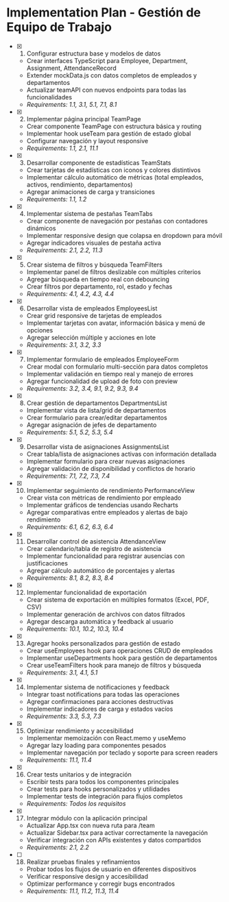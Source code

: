 # Implementation Plan - Gestión de Equipo de Trabajo

- [x] 1. Configurar estructura base y modelos de datos


  - Crear interfaces TypeScript para Employee, Department, Assignment, AttendanceRecord
  - Extender mockData.js con datos completos de empleados y departamentos
  - Actualizar teamAPI con nuevos endpoints para todas las funcionalidades
  - _Requirements: 1.1, 3.1, 5.1, 7.1, 8.1_

- [x] 2. Implementar página principal TeamPage


  - Crear componente TeamPage con estructura básica y routing
  - Implementar hook useTeam para gestión de estado global
  - Configurar navegación y layout responsive
  - _Requirements: 1.1, 2.1, 11.1_

- [x] 3. Desarrollar componente de estadísticas TeamStats


  - Crear tarjetas de estadísticas con iconos y colores distintivos
  - Implementar cálculo automático de métricas (total empleados, activos, rendimiento, departamentos)
  - Agregar animaciones de carga y transiciones
  - _Requirements: 1.1, 1.2_

- [x] 4. Implementar sistema de pestañas TeamTabs


  - Crear componente de navegación por pestañas con contadores dinámicos
  - Implementar responsive design que colapsa en dropdown para móvil
  - Agregar indicadores visuales de pestaña activa
  - _Requirements: 2.1, 2.2, 11.3_

- [x] 5. Crear sistema de filtros y búsqueda TeamFilters


  - Implementar panel de filtros deslizable con múltiples criterios
  - Agregar búsqueda en tiempo real con debouncing
  - Crear filtros por departamento, rol, estado y fechas
  - _Requirements: 4.1, 4.2, 4.3, 4.4_

- [x] 6. Desarrollar vista de empleados EmployeesList


  - Crear grid responsive de tarjetas de empleados
  - Implementar tarjetas con avatar, información básica y menú de opciones
  - Agregar selección múltiple y acciones en lote
  - _Requirements: 3.1, 3.2, 3.3_

- [x] 7. Implementar formulario de empleados EmployeeForm


  - Crear modal con formulario multi-sección para datos completos
  - Implementar validación en tiempo real y manejo de errores
  - Agregar funcionalidad de upload de foto con preview
  - _Requirements: 3.2, 3.4, 9.1, 9.2, 9.3, 9.4_

- [x] 8. Crear gestión de departamentos DepartmentsList


  - Implementar vista de lista/grid de departamentos
  - Crear formulario para crear/editar departamentos
  - Agregar asignación de jefes de departamento
  - _Requirements: 5.1, 5.2, 5.3, 5.4_

- [x] 9. Desarrollar vista de asignaciones AssignmentsList


  - Crear tabla/lista de asignaciones activas con información detallada
  - Implementar formulario para crear nuevas asignaciones
  - Agregar validación de disponibilidad y conflictos de horario
  - _Requirements: 7.1, 7.2, 7.3, 7.4_

- [x] 10. Implementar seguimiento de rendimiento PerformanceView


  - Crear vista con métricas de rendimiento por empleado
  - Implementar gráficos de tendencias usando Recharts
  - Agregar comparativas entre empleados y alertas de bajo rendimiento
  - _Requirements: 6.1, 6.2, 6.3, 6.4_

- [x] 11. Desarrollar control de asistencia AttendanceView


  - Crear calendario/tabla de registro de asistencia
  - Implementar funcionalidad para registrar ausencias con justificaciones
  - Agregar cálculo automático de porcentajes y alertas
  - _Requirements: 8.1, 8.2, 8.3, 8.4_

- [x] 12. Implementar funcionalidad de exportación


  - Crear sistema de exportación en múltiples formatos (Excel, PDF, CSV)
  - Implementar generación de archivos con datos filtrados
  - Agregar descarga automática y feedback al usuario
  - _Requirements: 10.1, 10.2, 10.3, 10.4_

- [x] 13. Agregar hooks personalizados para gestión de estado

  - Crear useEmployees hook para operaciones CRUD de empleados
  - Implementar useDepartments hook para gestión de departamentos
  - Crear useTeamFilters hook para manejo de filtros y búsqueda
  - _Requirements: 3.1, 4.1, 5.1_

- [x] 14. Implementar sistema de notificaciones y feedback

  - Integrar toast notifications para todas las operaciones
  - Agregar confirmaciones para acciones destructivas
  - Implementar indicadores de carga y estados vacíos
  - _Requirements: 3.3, 5.3, 7.3_

- [x] 15. Optimizar rendimiento y accesibilidad

  - Implementar memoización con React.memo y useMemo
  - Agregar lazy loading para componentes pesados
  - Implementar navegación por teclado y soporte para screen readers
  - _Requirements: 11.1, 11.4_

- [x] 16. Crear tests unitarios y de integración

  - Escribir tests para todos los componentes principales
  - Crear tests para hooks personalizados y utilidades
  - Implementar tests de integración para flujos completos
  - _Requirements: Todos los requisitos_

- [x] 17. Integrar módulo con la aplicación principal


  - Actualizar App.tsx con nueva ruta para /team
  - Actualizar Sidebar.tsx para activar correctamente la navegación
  - Verificar integración con APIs existentes y datos compartidos
  - _Requirements: 2.1, 2.2_

- [ ] 18. Realizar pruebas finales y refinamientos


  - Probar todos los flujos de usuario en diferentes dispositivos
  - Verificar responsive design y accesibilidad
  - Optimizar performance y corregir bugs encontrados
  - _Requirements: 11.1, 11.2, 11.3, 11.4_